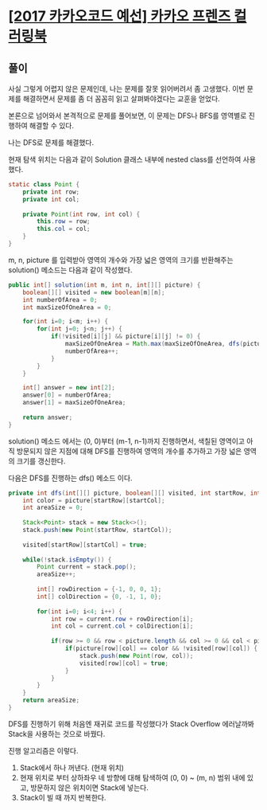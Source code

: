 # [[2017 카카오코드 예선] 카카오 프렌즈 컬러링북](https://programmers.co.kr/learn/courses/30/lessons/1829)

## 풀이

사실 그렇게 어렵지 않은 문제인데, 나는 문제를 잘못 읽어버려서 좀 고생했다.
이번 문제를 해결하면서 문제를 좀 더 꼼꼼히 읽고 살펴봐야겠다는 교훈을 얻었다.

본론으로 넘어와서 본격적으로 문제를 풀어보면,
이 문제는 DFS나 BFS를 영역별로 진행하여 해결할 수 있다.

나는 DFS로 문제를 해결했다.

현재 탐색 위치는 다음과 같이 Solution 클래스 내부에 nested class를 선언하여 사용했다.

```java
static class Point {
    private int row;
    private int col;
    
    private Point(int row, int col) {
        this.row = row;
        this.col = col;
    }
}
```

m, n, picture 를 입력받아 영역의 개수와 가장 넓은 영역의 크기를 반환해주는 solution() 메소드는 다음과 같이 작성했다.

```java
public int[] solution(int m, int n, int[][] picture) {
    boolean[][] visited = new boolean[m][n];
    int numberOfArea = 0;
    int maxSizeOfOneArea = 0;

    for(int i=0; i<m; i++) {
        for(int j=0; j<n; j++) {
            if(!visited[i][j] && picture[i][j] != 0) {
                maxSizeOfOneArea = Math.max(maxSizeOfOneArea, dfs(picture, visited, i, j));
                numberOfArea++;
            }
        }
    }

    int[] answer = new int[2];
    answer[0] = numberOfArea;
    answer[1] = maxSizeOfOneArea;
    
    return answer;
}
```

solution() 메소드 에서는 (0, 0)부터 (m-1, n-1)까지 진행하면서,
색칠된 영역이고 아직 방문되지 않은 지점에 대해 DFS를 진행하여 영역의 개수를 추가하고 가장 넓은 영역의 크기를 갱신한다.

다음은 DFS를 진행하는 dfs() 메소드 이다.

```java
private int dfs(int[][] picture, boolean[][] visited, int startRow, int startCol) {
    int color = picture[startRow][startCol];
    int areaSize = 0;
    
    Stack<Point> stack = new Stack<>();
    stack.push(new Point(startRow, startCol));
    
    visited[startRow][startCol] = true;
    
    while(!stack.isEmpty()) {
        Point current = stack.pop();
        areaSize++;
        
        int[] rowDirection = {-1, 0, 0, 1};
        int[] colDirection = {0, -1, 1, 0};
        
        for(int i=0; i<4; i++) {
            int row = current.row + rowDirection[i];
            int col = current.col + colDirection[i];
            
            if(row >= 0 && row < picture.length && col >= 0 && col < picture[0].length) {
                if(picture[row][col] == color && !visited[row][col]) {
                    stack.push(new Point(row, col));
                    visited[row][col] = true;
                }
            }
        }
    }
    return areaSize;
}
```

DFS를 진행하기 위해 처음엔 재귀로 코드를 작성했다가 Stack Overflow 에러날까봐 Stack을 사용하는 것으로 바꿨다.

진행 알고리즘은 이렇다.

1. Stack에서 하나 꺼낸다. (현재 위치)
2. 현재 위치로 부터 상하좌우 네 방향에 대해 탐색하여 (0, 0) ~ (m, n) 범위 내에 있고, 방문하지 않은 위치이면 Stack에 넣는다.
3. Stack이 빌 때 까지 반복한다.
